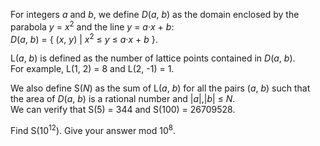 <p>
For integers <var>a</var> and <var>b</var>, we define <var>D</var>(<var>a</var>, <var>b</var>) as the domain enclosed by the parabola <var>y</var> = <var>x</var><sup>2</sup> and the line <var>y</var> = <var>a</var>·<var>x</var> + <var>b</var>:<br /><var>D</var>(<var>a</var>, <var>b</var>) = { (<var>x</var>, <var>y</var>) | <var>x</var><sup>2</sup> ≤ <var>y</var> ≤ <var>a</var>·<var>x</var> + <var>b</var> }.
</p>
<p>
L(<var>a</var>, <var>b</var>) is defined as the number of lattice points contained in <var>D</var>(<var>a</var>, <var>b</var>).<br />
For example, L(1, 2) = 8 and L(2, -1) = 1.
</p>
<p>
We also define S(<var>N</var>) as the sum of L(<var>a</var>, <var>b</var>) for all the pairs (<var>a</var>, <var>b</var>) such that the area of <var>D</var>(<var>a</var>, <var>b</var>) is a rational number and |<var>a</var>|,|<var>b</var>| ≤ <var>N</var>.<br />
We can verify that S(5) = 344 and S(100) = 26709528.
</p>
<p>
Find S(10<sup>12</sup>). Give your answer mod 10<sup>8</sup>.
</p>
